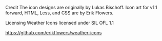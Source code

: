 Credit
The icon designs are originally by Lukas Bischoff. Icon art for v1.1 forward, HTML, Less, and CSS are by Erik Flowers.

Licensing
Weather Icons licensed under SIL OFL 1.1

https://github.com/erikflowers/weather-icons